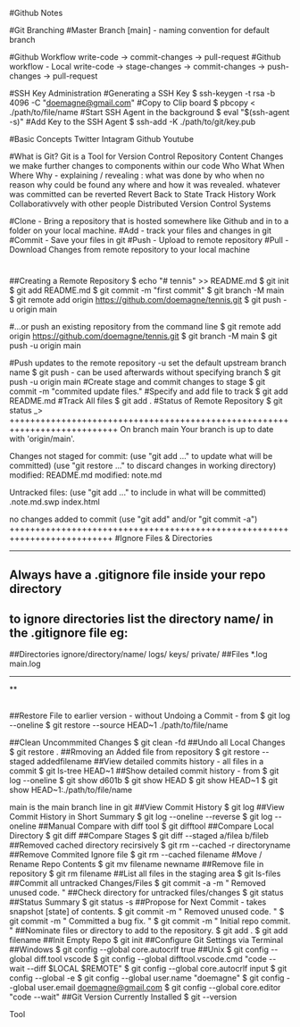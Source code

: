 #Github Notes

#Git Branching
#Master Branch [main] - naming convention for default branch

#Github Workflow 
	write-code -> commit-changes -> pull-request
#Github workflow - Local
	write-code -> stage-changes -> commit-changes -> push-changes -> pull-request

#SSH Key Administration
#Generating a SSH Key
 $ ssh-keygen -t rsa -b 4096 -C "doemagne@gmail.com"
#Copy to Clip board
 $ pbcopy < ./path/to/file/name
#Start SSH Agent in the background
 $ eval "$(ssh-agent -s)"
#Add Key to the SSH Agent
 $ ssh-add -K ./path/to/git/key.pub


#Basic Concepts
Twitter
Intagram
Github
Youtube

#What is Git?
Git is a Tool for Version Control
	Repository
		Content Changes
		we make further changes to components within our code
			Who What When Where Why - 
			explaining / revealing : 
				what was done by 
					who 
						when no reason 
							why could be found any 
								where and 
									how it was revealed.
		whatever was committed can be reverted
	Revert Back to State
	Track History
	Work Collaborativvely with other people
	Distributed Version Control Systems

	
#Clone - Bring a repository that is hosted somewhere like Github and in to a folder on your local machine.
#Add - track your files and changes in git
#Commit - Save your files in git
#Push - Upload to remote repository
#Pull - Download Changes from remote repository to your local machine
#

##Creating a Remote Repository
 $ echo "# tennis" >> README.md
 $ git init
 $ git add README.md
 $ git commit -m "first commit"
 $ git branch -M main
 $ git remote add origin https://github.com/doemagne/tennis.git
 $ git push -u origin main

#…or push an existing repository from the command line
 $ git remote add origin https://github.com/doemagne/tennis.git
 $ git branch -M main
 $ git push -u origin main

#Push updates to the remote repository -u set the default upstream branch name $ git push - can be used afterwards without specifying branch 
 $ git push -u origin main
#Create stage and commit changes to stage
 $ git commit -m "commited update files."
#Specify and add file to track
 $ git add README.md
#Track All files
 $ git add .
#Status of Remote Repository
 $ git status 
_>
+++++++++++++++++++++++++++++++++++++++++++++++++++++++++++++++++++++++++++
On branch main
Your branch is up to date with 'origin/main'.

Changes not staged for commit:
  (use "git add <file>..." to update what will be committed)
  (use "git restore <file>..." to discard changes in working directory)
	modified:   README.md
	modified:   note.md

Untracked files:
  (use "git add <file>..." to include in what will be committed)
	.note.md.swp
	index.html

no changes added to commit (use "git add" and/or "git commit -a")
++++++++++++++++++++++++++++++++++++++++++++++++++++++++++++++++++++++++++
#Ignore Files & Directories
___

## Always have a .gitignore file inside your repo directory
## to ignore directories list the directory name/ in the .gitignore file eg:
##Directories
ignore/directory/name/
logs/
keys/
private/
##Files
*.log
main.log


___
**
##
##Restore File to earlier version - without Undoing a Commit - from $ git log --oneline
 $ git restore --source HEAD~1 ./path/to/file/name

##Clean Uncommmited Changes
 $ git clean -fd
##Undo all Local Changes
 $ git restore .
##Rmoving an Added file from repository
 $ git restore --staged addedfilename
##View detailed commits history - all files in a commit
 $ git ls-tree HEAD~1
##Show detailed commit history - from $ git log --oneline
 $ git show d601b
 $ git show HEAD
 $ git show HEAD~1
 $ git show HEAD~1:./path/to/file/name

main is the main branch line in git
##View Commit History
 $ git log
##View Commit History in Short Summary
 $ git log --oneline --reverse
 $ git log --oneline
##Manual Compare with diff tool
 $ git difftool 
##Compare Local Directory
 $ git diff 
##Compare Stages
 $ git diff --staged a/filea b/fileb
##Removed cached directory recirsively
 $ git rm --cached -r directoryname
##Remove Commited Ignore file
 $ git rm --cached filename
#Move / Rename Repo Contents
 $ git mv filename newname
##Remove file in repository
 $ git rm filename
##List all files in the staging area
 $ git ls-files
##Commit all untracked Changes/Files
 $ git commit -a -m " Removed unused code. "
##Check directory for untracked files/changes
 $ git status
##Status Summary
 $ git status -s
##Propose for Next Commit - takes snapshot [state] of contents.
 $ git commit -m " Removed unused code. "
 $ git commit -m " Committed a bug fix. "
 $ git commit -m " Initial repo commit. "
##Nominate files or directory to add to the repository.
 $ git add .
 $ git add filename
##Init Empty Repo
 $ git init
##Configure Git Settings via Terminal
##Windows
 $ git config --global core.autocrlf true 
##Unix
 $ git config --global diff.tool vscode
 $ git config --global difftool.vscode.cmd "code --wait --diff $LOCAL $REMOTE"
 $ git config --global core.autocrlf input
 $ git config --global -e
 $ git config --global user.name "doemagne"
 $ git config --global user.email doemagne@gmail.com
 $ git config --global core.editor "code --wait"
##Git Version Currently Installed
 $ git --version

Tool

